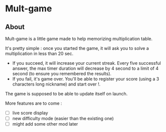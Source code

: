 # Mult-game

## About

Mult-game is a little game made to help memorizing multiplication table.

It's pretty simple : once you started the game, it will ask you to solve a multiplication in less than 20 sec.
- If you succeed, it will increase your current streak. Every five successful answer, the max timer duration will decrease by 4 second to a limit of 4 second (to ensure you remembered the results). 
- If you fail, it's game over. You'll be able to register your score (using a 3 characters long nickname) and start over !.

The game is supposed to be able to update itself on launch.

More features are to come :

- [ ] live score display
- [ ] new difficulty mode (easier than the existing one)
- [ ] might add some other mod later
